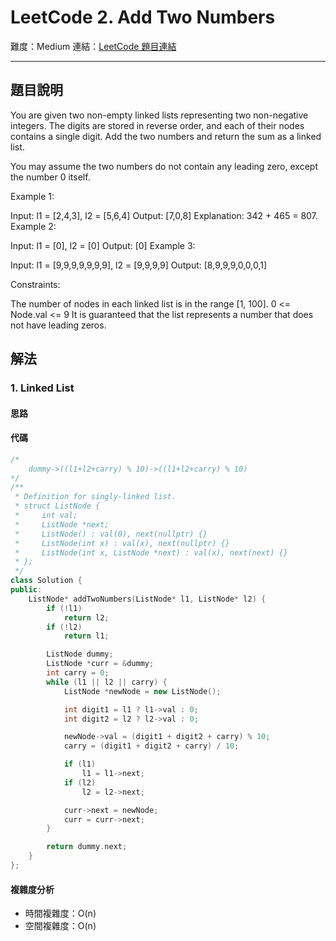 # LeetCode 2. Add Two Numbers

難度：Medium
連結：[LeetCode 題目連結](https://leetcode.com/problems/add-two-numbers/description/)

---

## 題目說明
    
You are given two non-empty linked lists representing two non-negative integers. The digits are stored in reverse order, and each of their nodes contains a single digit. Add the two numbers and return the sum as a linked list.

You may assume the two numbers do not contain any leading zero, except the number 0 itself.

 

Example 1:


Input: l1 = [2,4,3], l2 = [5,6,4]
Output: [7,0,8]
Explanation: 342 + 465 = 807.
Example 2:

Input: l1 = [0], l2 = [0]
Output: [0]
Example 3:

Input: l1 = [9,9,9,9,9,9,9], l2 = [9,9,9,9]
Output: [8,9,9,9,0,0,0,1]
 

Constraints:

The number of nodes in each linked list is in the range [1, 100].
0 <= Node.val <= 9
It is guaranteed that the list represents a number that does not have leading zeros.

## 解法
### 1. Linked List
#### 思路



#### 代碼
```c++
/*
    dummy->((l1+l2+carry) % 10)->((l1+l2+carry) % 10)
*/
/**
 * Definition for singly-linked list.
 * struct ListNode {
 *     int val;
 *     ListNode *next;
 *     ListNode() : val(0), next(nullptr) {}
 *     ListNode(int x) : val(x), next(nullptr) {}
 *     ListNode(int x, ListNode *next) : val(x), next(next) {}
 * };
 */
class Solution {
public:
    ListNode* addTwoNumbers(ListNode* l1, ListNode* l2) {
        if (!l1)
            return l2;
        if (!l2)
            return l1;

        ListNode dummy;
        ListNode *curr = &dummy;
        int carry = 0;
        while (l1 || l2 || carry) {
            ListNode *newNode = new ListNode();

            int digit1 = l1 ? l1->val : 0;
            int digit2 = l2 ? l2->val : 0;

            newNode->val = (digit1 + digit2 + carry) % 10;
            carry = (digit1 + digit2 + carry) / 10;

            if (l1)
                l1 = l1->next;
            if (l2)
                l2 = l2->next;

            curr->next = newNode;
            curr = curr->next;
        }

        return dummy.next;
    }
};
```

#### 複雜度分析

- 時間複雜度：O(n)
- 空間複雜度：O(n)
